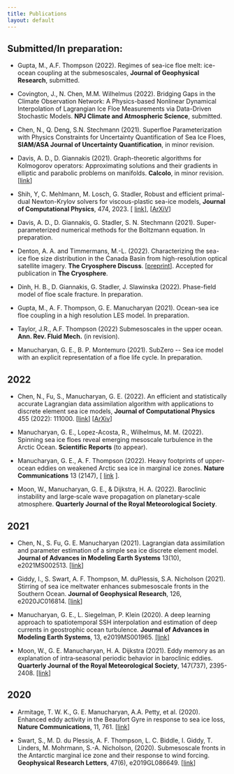 ```yaml
---
title: Publications
layout: default
---
```

## Submitted/In preparation:

- Gupta, M., A.F. Thompson (2022).  Regimes of sea-ice floe melt:
ice-ocean coupling at the submesoscales, **Journal of Geophysical Research**, submitted.

- Covington, J., N. Chen, M.M. Wilhelmus (2022). Bridging Gaps in the Climate
  Observation Network: A Physics-based Nonlinear Dynamical
  Interpolation of Lagrangian Ice Floe Measurements via Data-Driven
  Stochastic Models. **NPJ Climate and Atmospheric Science**, submitted.

- Chen, N., Q. Deng, S.N. Stechmann (2021). Superfloe Parameterization with Physics Constraints for Uncertainty Quantification of Sea Ice Floes, **SIAM/ASA Journal of Uncertainty Quantification**, in minor revision.

- Davis, A. D., D. Giannakis (2021). Graph-theoretic algorithms for Kolmogorov operators: Approximating solutions and their gradients in elliptic and parabolic problems on manifolds. **Calcolo**, in minor revision. [[link](https://arxiv.org/abs/2104.15124)]

- Shih, Y, C. Mehlmann, M. Losch, G. Stadler, Robust and efficient primal-dual Newton-Krylov solvers for viscous-plastic sea-ice models, **Journal of Computational Physics**,  474, 2023. [ [link](https://doi.org/10.1016/j.jcp.2022.111802)], [[ArXiV](https://arxiv.org/abs/2204.10822)]

- Davis, A. D., D. Giannakis, G. Stadler, S. N. Stechmann (2021). Super-parameterized numerical methods for the Boltzmann equation. In preparation.  

- Denton, A. A. and Timmermans, M.-L. (2022). Characterizing the sea-ice floe size distribution in the Canada Basin from high-resolution optical satellite imagery. **The Cryosphere Discuss**. [[preprint](https://doi.org/10.5194/tc-2021-368)]. Accepted for publication in **The Cryosphere**.

- Dinh, H. B., D. Giannakis, G. Stadler, J. Slawinska (2022). Phase-field model of floe scale fracture. In preparation.

- Gupta, M., A. F. Thompson, G. E. Manucharyan (2021). Ocean-sea ice floe coupling in a high resolution LES model. In preparation.

- Taylor, J.R., A.F. Thompson (2022) Submesoscales in the upper ocean.
  **Ann. Rev. Fluid Mech.** (in revision).

- Manucharyan, G. E., B. P. Montemuro (2021). SubZero -- Sea ice model with an explicit representation of a floe life cycle. In preparation.


## 2022

- Chen, N., Fu, S., Manucharyan, G. E. (2022). An efficient and statistically accurate Lagrangian data assimilation algorithm with applications to discrete element sea ice models, **Journal of Computational Physics** 455 (2022): 111000. [[link](https://www.sciencedirect.com/science/article/pii/S0021999122000626)] [[ArXiv](https://arxiv.org/abs/2108.00855)]

- Manucharyan, G. E., Lopez-Acosta, R., Wilhelmus, M. M. (2022). Spinning sea ice floes reveal emerging mesoscale turbulence in the Arctic Ocean.  **Scientific Reports** (to appear).

- Manucharyan, G. E., A. F. Thompson (2022). Heavy footprints of upper-ocean eddies on weakened Arctic sea ice in marginal ice zones. **Nature Communications** 13 (2147), [ [link](https://www.nature.com/articles/s41467-022-29663-0) ].

- Moon, W., Manucharyan, G. E., & Dijkstra, H. A. (2022). Baroclinic instability and large‐scale wave propagation on planetary‐scale atmosphere. **Quarterly Journal of the Royal Meteorological Society**.



## 2021


- Chen, N., S. Fu, G. E. Manucharyan (2021). Lagrangian data assimilation and parameter estimation of a simple sea ice discrete element model. **Journal of Advances in Modeling Earth Systems** 13(10), e2021MS002513. [[link](https://doi.org/10.1029/2021MS002513)]

- Giddy, I., S. Swart, A. F. Thompson, M. duPlessis, S.A. Nicholson (2021). Stirring of sea ice meltwater enhances submesoscale fronts in the Southern Ocean. **Journal of Geophysical Research**, 126, e2020JC016814. [[link](https://doi.org/10.1029/2020JC016814)] 

- Manucharyan, G. E., L. Siegelman, P. Klein (2020). A deep learning approach to spatiotemporal SSH interpolation and estimation of deep currents in geostrophic ocean turbulence. **Journal of Advances in Modeling Earth Systems**, 13, e2019MS001965. [[link]](https://doi.org/10.1029/2019MS001965)

- Moon, W., G. E. Manucharyan, H. A. Dijkstra  (2021). Eddy memory as an explanation of intra‐seasonal periodic behavior in baroclinic eddies. **Quarterly Journal of the Royal Meteorological Society**, 147(737), 2395-2408. [[link]](https://doi.org/10.1002/qj.4030)

## 2020

- Armitage, T. W. K., G. E. Manucharyan, A.A. Petty, et al. (2020). Enhanced eddy activity in the Beaufort Gyre in response to sea ice loss, **Nature Communications**, 11, 761. [[link](https://doi.org/10.1038/s41467-020-14449-z)]


- Swart, S., M. D. du Plessis, A. F. Thompson, L. C. Biddle, I. Giddy, T. Linders, M. Mohrmann, S.-A. Nicholson, (2020). Submesoscale fronts in the Antarctic marginal ice zone and their response to wind forcing. **Geophysical Research Letters**, 47(6), e2019GL086649. [[link](https://doi.org/10.1029/2019GL086649)]

